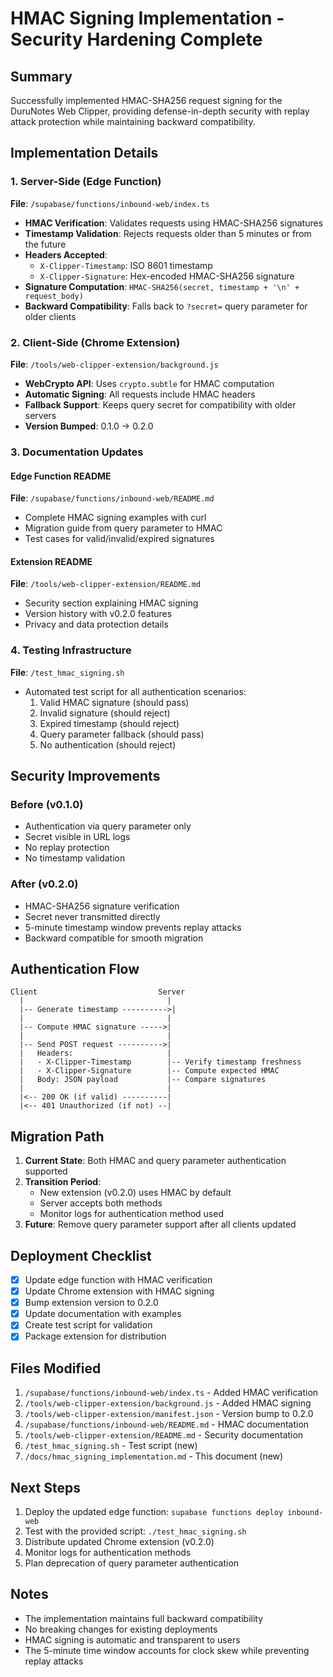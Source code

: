 # HMAC Signing Implementation - Security Hardening Complete

## Summary

Successfully implemented HMAC-SHA256 request signing for the DuruNotes Web Clipper, providing defense-in-depth security with replay attack protection while maintaining backward compatibility.

## Implementation Details

### 1. Server-Side (Edge Function)
**File**: `/supabase/functions/inbound-web/index.ts`

- **HMAC Verification**: Validates requests using HMAC-SHA256 signatures
- **Timestamp Validation**: Rejects requests older than 5 minutes or from the future
- **Headers Accepted**:
  - `X-Clipper-Timestamp`: ISO 8601 timestamp
  - `X-Clipper-Signature`: Hex-encoded HMAC-SHA256 signature
- **Signature Computation**: `HMAC-SHA256(secret, timestamp + '\n' + request_body)`
- **Backward Compatibility**: Falls back to `?secret=` query parameter for older clients

### 2. Client-Side (Chrome Extension)
**File**: `/tools/web-clipper-extension/background.js`

- **WebCrypto API**: Uses `crypto.subtle` for HMAC computation
- **Automatic Signing**: All requests include HMAC headers
- **Fallback Support**: Keeps query secret for compatibility with older servers
- **Version Bumped**: 0.1.0 → 0.2.0

### 3. Documentation Updates

#### Edge Function README
**File**: `/supabase/functions/inbound-web/README.md`
- Complete HMAC signing examples with curl
- Migration guide from query parameter to HMAC
- Test cases for valid/invalid/expired signatures

#### Extension README
**File**: `/tools/web-clipper-extension/README.md`
- Security section explaining HMAC signing
- Version history with v0.2.0 features
- Privacy and data protection details

### 4. Testing Infrastructure
**File**: `/test_hmac_signing.sh`
- Automated test script for all authentication scenarios:
  1. Valid HMAC signature (should pass)
  2. Invalid signature (should reject)
  3. Expired timestamp (should reject)
  4. Query parameter fallback (should pass)
  5. No authentication (should reject)

## Security Improvements

### Before (v0.1.0)
- Authentication via query parameter only
- Secret visible in URL logs
- No replay protection
- No timestamp validation

### After (v0.2.0)
- HMAC-SHA256 signature verification
- Secret never transmitted directly
- 5-minute timestamp window prevents replay attacks
- Backward compatible for smooth migration

## Authentication Flow

```
Client                           Server
  |                                |
  |-- Generate timestamp ---------->|
  |                                |
  |-- Compute HMAC signature ----->|
  |                                |
  |-- Send POST request ---------->|
  |   Headers:                     |
  |   - X-Clipper-Timestamp        |-- Verify timestamp freshness
  |   - X-Clipper-Signature        |-- Compute expected HMAC
  |   Body: JSON payload           |-- Compare signatures
  |                                |
  |<-- 200 OK (if valid) ----------|
  |<-- 401 Unauthorized (if not) --|
```

## Migration Path

1. **Current State**: Both HMAC and query parameter authentication supported
2. **Transition Period**: 
   - New extension (v0.2.0) uses HMAC by default
   - Server accepts both methods
   - Monitor logs for authentication method used
3. **Future**: Remove query parameter support after all clients updated

## Deployment Checklist

- [x] Update edge function with HMAC verification
- [x] Update Chrome extension with HMAC signing
- [x] Bump extension version to 0.2.0
- [x] Update documentation with examples
- [x] Create test script for validation
- [x] Package extension for distribution

## Files Modified

1. `/supabase/functions/inbound-web/index.ts` - Added HMAC verification
2. `/tools/web-clipper-extension/background.js` - Added HMAC signing
3. `/tools/web-clipper-extension/manifest.json` - Version bump to 0.2.0
4. `/supabase/functions/inbound-web/README.md` - HMAC documentation
5. `/tools/web-clipper-extension/README.md` - Security documentation
6. `/test_hmac_signing.sh` - Test script (new)
7. `/docs/hmac_signing_implementation.md` - This document (new)

## Next Steps

1. Deploy the updated edge function: `supabase functions deploy inbound-web`
2. Test with the provided script: `./test_hmac_signing.sh`
3. Distribute updated Chrome extension (v0.2.0)
4. Monitor logs for authentication methods
5. Plan deprecation of query parameter authentication

## Notes

- The implementation maintains full backward compatibility
- No breaking changes for existing deployments
- HMAC signing is automatic and transparent to users
- The 5-minute time window accounts for clock skew while preventing replay attacks

